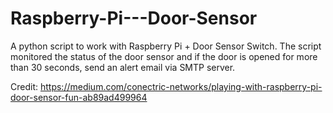 # Raspberry-Pi---Door-Sensor
A python script to work with Raspberry Pi + Door Sensor Switch. The script monitored the status of the door sensor and if the door is opened for more than 30 seconds, send an alert email via SMTP server.

Credit: https://medium.com/conectric-networks/playing-with-raspberry-pi-door-sensor-fun-ab89ad499964

